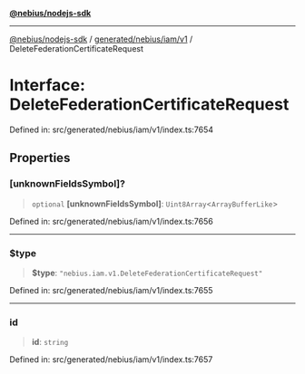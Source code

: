 [**@nebius/nodejs-sdk**](../../../../../README.md)

***

[@nebius/nodejs-sdk](../../../../../README.md) / [generated/nebius/iam/v1](../README.md) / DeleteFederationCertificateRequest

# Interface: DeleteFederationCertificateRequest

Defined in: src/generated/nebius/iam/v1/index.ts:7654

## Properties

### \[unknownFieldsSymbol\]?

> `optional` **\[unknownFieldsSymbol\]**: `Uint8Array`\<`ArrayBufferLike`\>

Defined in: src/generated/nebius/iam/v1/index.ts:7656

***

### $type

> **$type**: `"nebius.iam.v1.DeleteFederationCertificateRequest"`

Defined in: src/generated/nebius/iam/v1/index.ts:7655

***

### id

> **id**: `string`

Defined in: src/generated/nebius/iam/v1/index.ts:7657
